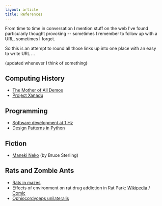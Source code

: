 ```yaml
---
layout: article
title: References
---
```


From time to time in conversation I mention stuff on the web I've
found particularly thought provoking --
sometimes I remember to follow up with a URL, sometimes I forget.

So this is an attempt to round all those links up into one place
with an easy to write URL ...

(updated whenever I think of something)


## Computing History

* [The Mother of All Demos](https://en.wikipedia.org/wiki/The_Mother_of_All_Demos)
* [Project Xanadu](https://en.wikipedia.org/wiki/Project_Xanadu)


## Programming

* [Software development at 1 Hz](https://hackernoon.com/software-development-at-1-hz-5530bb58fc0e)
* [Design Patterns in Python](http://norvig.com/design-patterns/)


## Fiction

* [Maneki Neko](http://www.lightspeedmagazine.com/fiction/maneki-neko/) (by Bruce Sterling)


## Rats and Zombie Ants

* [Rats in mazes](https://www.realclearscience.com/blog/2014/02/the_rat_experiment_you_dont_know_about_but_should.html)
* Effects of environment on rat drug addiction in Rat Park: [Wikipedia](https://en.wikipedia.org/wiki/Rat_Park) / [Comic](http://www.stuartmcmillen.com/comic/rat-park/)
* [Ophiocordyceps unilateralis](https://www.theatlantic.com/science/archive/2017/11/how-the-zombie-fungus-takes-over-ants-bodies-to-control-their-minds/545864/)

